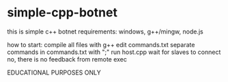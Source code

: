 # simple-cpp-botnet
this is simple c++ botnet
requirements: windows, g++/mingw, node.js

how to start:
compile all files with g++
edit commands.txt
separate commands in commands.txt with ";"
run host.cpp
wait for slaves to connect
no, there is no feedback from remote exec


EDUCATIONAL PURPOSES ONLY

